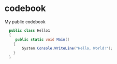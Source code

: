 # codebook
My public codebook

```csharp
  public class Hello1
  {
     public static void Main()
    {
        System.Console.WriteLine("Hello, World!");
    }
  }
```
